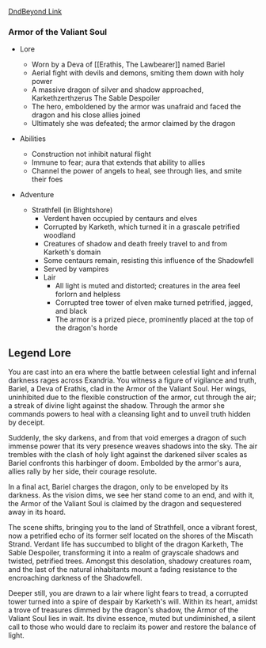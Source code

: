 
[DndBeyond Link](https://www.dndbeyond.com/magic-items/7776811-_armor-of-the-valiant-soul-rotld)

### Armor of the Valiant Soul

* Lore
	* Worn by a Deva of [[Erathis, The Lawbearer]] named Bariel
	* Aerial fight with devils and demons, smiting them down with holy power
	* A massive dragon of silver and shadow approached, Karkethzerthzerus The Sable Despoiler
	* The hero, emboldened by the armor was unafraid and faced the dragon and his close allies joined
	* Ultimately she was defeated; the armor claimed by the dragon

* Abilities
	* Construction not inhibit natural flight
	* Immune to fear; aura that extends that ability to allies
	* Channel the power of angels to heal, see through lies, and smite their foes

* Adventure
	* Strathfell (in Blightshore)
		* Verdent haven occupied by centaurs and elves
		* Corrupted by Karketh, which turned it in a grascale petrified woodland
		* Creatures of shadow and death freely travel to and from Karketh's domain
		* Some centaurs remain, resisting this influence of the Shadowfell
	  * Served by vampires
	  * Lair
		* All light is muted and distorted; creatures in the area feel forlorn and helpless
		* Corrupted tree tower of elven make turned petrified, jagged, and black
		* The armor is a prized piece, prominently placed at the top of the dragon's horde

## Legend Lore

You are cast into an era where the battle between celestial light and infernal darkness rages across Exandria. You witness a figure of vigilance and truth, Bariel, a Deva of Erathis, clad in the Armor of the Valiant Soul. Her wings, uninhibited due to the flexible construction of the armor, cut through the air; a streak of divine light against the shadow. Through the armor she commands powers to heal with a cleansing light and to unveil truth hidden by deceipt.

Suddenly, the sky darkens, and from that void emerges a dragon of such immense power that its very presence weaves shadows into the sky. The air trembles with the clash of holy light against the darkened silver scales as Bariel confronts this harbinger of doom. Embolded by the armor's aura, allies rally by her side, their courage resolute.

In a final act, Bariel charges the dragon, only to be enveloped by its darkness. As the vision dims, we see her stand come to an end, and with it, the Armor of the Valiant Soul is claimed by the dragon and sequestered away in its hoard.

The scene shifts, bringing you to the land of Strathfell, once a vibrant forest, now a petrified echo of its former self located on the shores of the Miscath Strand. Verdant life has succumbed to blight of the dragon Karketh, The Sable Despoiler, transforming it into a realm of grayscale shadows and twisted, petrified trees. Amongst this desolation, shadowy creatures roam, and the last of the natural inhabitants mount a fading resistance to the encroaching darkness of the Shadowfell.

Deeper still, you are drawn to a lair where light fears to tread, a corrupted tower turned into a spire of despair by Karketh's will. Within its heart, amidst a trove of treasures dimmed by the dragon's shadow, the Armor of the Valiant Soul lies in wait. Its divine essence, muted but undiminished, a silent call to those who would dare to reclaim its power and restore the balance of light.
